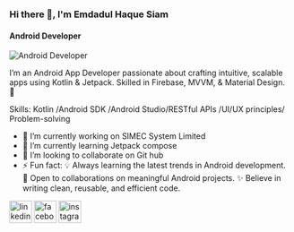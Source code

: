 ### Hi there 👋, I'm Emdadul Haque Siam
#### Android Developer
![Android Developer](https://arturssmirnovs.github.io/github-profile-readme-generator/images/banner.png)

I’m an Android App Developer passionate about crafting intuitive, scalable apps using Kotlin & Jetpack. Skilled in Firebase, MVVM, & Material Design. 🚀

Skills: Kotlin /Android SDK /Android Studio/RESTful APIs /UI/UX principles/ Problem-solving

- 🔭 I’m currently working on SIMEC System Limited 
- 🌱 I’m currently learning Jetpack compose 
- 👯 I’m looking to collaborate on Git hub 
- ⚡ Fun fact: 💡 Always learning the latest trends in Android development. 🤝 Open to collaborations on meaningful Android projects. ✨ Believe in writing clean, reusable, and efficient code. 


[<img src='https://cdn.jsdelivr.net/npm/simple-icons@3.0.1/icons/linkedin.svg' alt='linkedin' height='40'>](https://www.linkedin.com/in/https://www.linkedin.com/in/eh-siam//)  [<img src='https://cdn.jsdelivr.net/npm/simple-icons@3.0.1/icons/facebook.svg' alt='facebook' height='40'>](https://www.facebook.com/https://www.facebook.com/ehsiam.farhan)  [<img src='https://cdn.jsdelivr.net/npm/simple-icons@3.0.1/icons/instagram.svg' alt='instagram' height='40'>](https://www.instagram.com/https://l.facebook.com/l.php?u=https%3A%2F%2Fwww.instagram.com%2FSiam_farhan_7%3Ffbclid%3DIwZXh0bgNhZW0CMTAAAR10oE9g_ZZUZwJAcoZ5fdOA8nlfKdRANU3_niezGy301EoiVnCUZFdGJ5o_aem__cV4ah_coideEhrqkwlUGg&h=AT1b6WNv0pyTQzYlxy0bFONq40E9od9GtkFqbsjKQn57Pfxw5FWnlldU534QRfmpmWVH4Fo1xWjh1swE3piQ2PRMsd4jCFszQhLSHSpuXejcdc_sEjQ86K0oCq-2_ApbcnZR/)  


